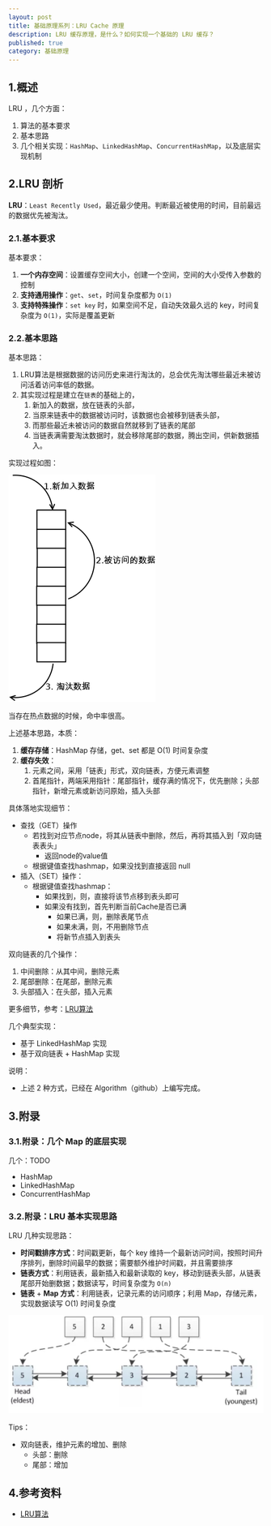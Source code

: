 ```yaml
---
layout: post
title: 基础原理系列：LRU Cache 原理
description: LRU 缓存原理，是什么？如何实现一个基础的 LRU 缓存？
published: true
category: 基础原理
---
```



## 1.概述

LRU ，几个方面：

1. 算法的基本要求
1. 基本思路
1. 几个相关实现：`HashMap`、`LinkedHashMap`、`ConcurrentHashMap`，以及底层实现机制

## 2.LRU 剖析

**LRU**：`Least Recently Used`，最近最少使用。判断最近被使用的时间，目前最远的数据优先被淘汰。

### 2.1.基本要求

基本要求：

1. **一个内存空间**：设置缓存空间大小，创建一个空间，空间的大小受传入参数的控制
1. **支持通用操作**：`get`、`set`，时间复杂度都为 `O(1)`
1. **支持特殊操作**：`set key` 时，如果空间不足，自动失效最久远的 key，时间复杂度为 `O(1)`，实际是覆盖更新

### 2.2.基本思路

基本思路：

1. LRU算法是根据数据的访问历史来进行淘汰的，总会优先淘汰哪些最近未被访问活着访问率低的数据。
1. 其实现过程是建立在`链表`的基础上的，
	1. 新加入的数据，放在链表的头部，
	1. 当原来链表中的数据被访问时，该数据也会被移到链表头部，
	1. 而那些最近未被访问的数据自然就移到了链表的尾部
	1. 当链表满需要淘汰数据时，就会移除尾部的数据，腾出空间，供新数据插入。

实现过程如图：

![](/images/computer-basic-theory/lru-cache/impl-with-list-demo.png)

当存在热点数据的时候，命中率很高。

上述基本思路，本质：

1. **缓存存储**：HashMap 存储，get、set 都是 O(1) 时间复杂度
1. **缓存失效**：
	1. 元素之间，采用「链表」形式，双向链表，方便元素调整
	1. 首尾指针，两端采用指针：尾部指针，缓存满的情况下，优先删除；头部指针，新增元素或新访问原始，插入头部

具体落地实现细节：

* 查找（GET）操作
	* 若找到对应节点node，将其从链表中删除，然后，再将其插入到「双向链表表头」
		* 返回node的value值
	* 根据键值查找hashmap，如果没找到直接返回 null
* 插入（SET）操作：
	* 根据键值查找hashmap：
		* 如果找到，则，直接将该节点移到表头即可
		* 如果没有找到，首先判断当前Cache是否已满
			* 如果已满，则，删除表尾节点
			* 如果未满，则，不用删除节点
			* 将新节点插入到表头

双向链表的几个操作：

1. 中间删除：从其中间，删除元素
1. 尾部删除：在尾部，删除元素
1. 头部插入：在头部，插入元素

更多细节，参考：[LRU算法]

几个典型实现：

* 基于 LinkedHashMap 实现
* 基于双向链表 + HashMap 实现

说明：

* 上述 2 种方式，已经在 Algorithm（github）上编写完成。

## 3.附录

### 3.1.附录：几个 Map 的底层实现

几个：TODO

* HashMap
* LinkedHashMap
* ConcurrentHashMap


### 3.2.附录：LRU 基本实现思路

LRU 几种实现思路：

* **时间戳排序方式**：时间戳更新，每个 key 维持一个最新访问时间，按照时间升序排列，删除时间最早的数据；需要额外维护时间戳，并且需要排序
* **链表方式**：利用链表，最新插入和最新读取的 key，移动到链表头部，从链表尾部开始删数据；数据读写，时间复杂度为 `O(n)`
* **链表** + **Map 方式**：利用链表，记录元素的访问顺序；利用 Map，存储元素，实现数据读写 O(1) 时间复杂度

![](/images/computer-basic-theory/lru-cache/bidirection-list.png)

Tips：

* 双向链表，维护元素的增加、删除
	* 头部：删除
	* 尾部：增加

## 4.参考资料

* [LRU算法]



















[NingG]:    http://ningg.github.com  "NingG"
[LRU算法]:		https://blog.csdn.net/wzy_1988/article/details/33444991









